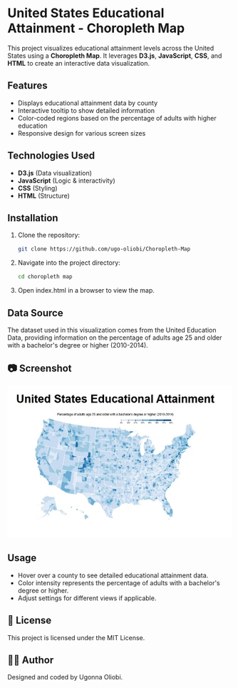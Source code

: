 # United States Educational Attainment - Choropleth Map

This project visualizes educational attainment levels across the United States using a **Choropleth Map**. It leverages **D3.js**, **JavaScript**, **CSS**, and **HTML** to create an interactive data visualization.

## Features

- Displays educational attainment data by county
- Interactive tooltip to show detailed information
- Color-coded regions based on the percentage of adults with higher education
- Responsive design for various screen sizes

## Technologies Used

- **D3.js** (Data visualization)
- **JavaScript** (Logic & interactivity)
- **CSS** (Styling)
- **HTML** (Structure)

## Installation

1. Clone the repository:

   ```sh
   git clone https://github.com/ugo-oliobi/Choropleth-Map
   ```

2. Navigate into the project directory:

   ```sh
   cd choropleth map
   ```

3. Open index.html in a browser to view the map.

## Data Source

The dataset used in this visualization comes from the United Education Data, providing information on the percentage of adults age 25 and older with a bachelor's degree or higher (2010-2014).

## 📷 Screenshot

![ShoppingCart Screenshot](./assets/image/choropleth_map.jpg)

## Usage

- Hover over a county to see detailed educational attainment data.
- Color intensity represents the percentage of adults with a bachelor's degree or higher.
- Adjust settings for different views if applicable.

## 📜 License

This project is licensed under the MIT License.

## 👨‍💻 Author

Designed and coded by Ugonna Oliobi.
